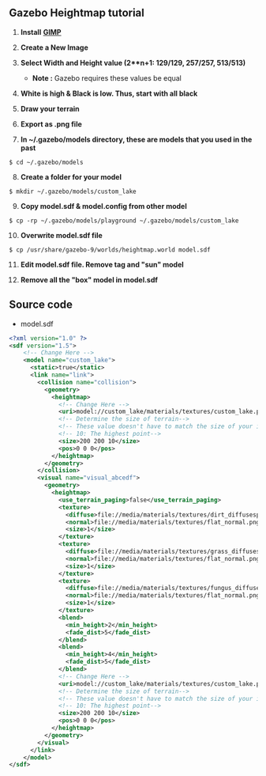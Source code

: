 ## Gazebo Heightmap tutorial

1. **Install** [**GIMP**][0]

[0]: https://tecadmin.net/install-gimp-on-ubuntu/


2. **Create a New Image**

3. __Select Width and Height value (2**n+1: 129/129, 257/257, 513/513)__
    * __Note :__ Gazebo requires these values be equal

4. **White is high & Black is low. Thus, start with all black**

5. **Draw your terrain**

6. **Export as .png file**

7. **In ~/.gazebo/models directory, these are models that you used in the past**
```console
$ cd ~/.gazebo/models
```
8. **Create a folder for your model**
```console
$ mkdir ~/.gazebo/models/custom_lake
```
9. **Copy model.sdf & model.config from other model**
```console
$ cp -rp ~/.gazebo/models/playground ~/.gazebo/models/custom_lake
```

10. **Overwrite model.sdf file**
```console
$ cp /usr/share/gazebo-9/worlds/heightmap.world model.sdf
```

11. **Edit model.sdf file. Remove <world> tag and "sun" model**

12. **Remove all the "box" model in model.sdf**

## Source code
* model.sdf
```xml
<?xml version="1.0" ?>
<sdf version="1.5">
    <!-- Change Here -->
    <model name="custom_lake">
      <static>true</static>
      <link name="link">
        <collision name="collision">
          <geometry>
            <heightmap>
              <!-- Change Here -->
              <uri>model://custom_lake/materials/textures/custom_lake.png</uri>
              <!-- Determine the size of terrain-->
              <!-- These value doesn't have to match the size of your image-->
              <!-- 10: The highest point-->
              <size>200 200 10</size>
              <pos>0 0 0</pos>
            </heightmap>
          </geometry>
        </collision>
        <visual name="visual_abcedf">
          <geometry>
            <heightmap>
              <use_terrain_paging>false</use_terrain_paging>
              <texture>
                <diffuse>file://media/materials/textures/dirt_diffusespecular.png</diffuse>
                <normal>file://media/materials/textures/flat_normal.png</normal>
                <size>1</size>
              </texture>
              <texture>
                <diffuse>file://media/materials/textures/grass_diffusespecular.png</diffuse>
                <normal>file://media/materials/textures/flat_normal.png</normal>
                <size>1</size>
              </texture>
              <texture>
                <diffuse>file://media/materials/textures/fungus_diffusespecular.png</diffuse>
                <normal>file://media/materials/textures/flat_normal.png</normal>
                <size>1</size>
              </texture>
              <blend>
                <min_height>2</min_height>
                <fade_dist>5</fade_dist>
              </blend>
              <blend>
                <min_height>4</min_height>
                <fade_dist>5</fade_dist>
              </blend>
              <!-- Change Here -->
              <uri>model://custom_lake/materials/textures/custom_lake.png</uri>
              <!-- Determine the size of terrain-->
              <!-- These value doesn't have to match the size of your image-->
              <!-- 10: The highest point-->
              <size>200 200 10</size>
              <pos>0 0 0</pos>
            </heightmap>
          </geometry>
        </visual>
      </link>
    </model>
</sdf>
```
